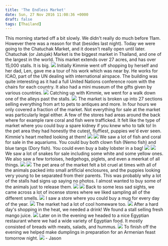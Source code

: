 ```yaml
---
title: 'The Endless Market'
date: Sun, 27 Nov 2016 11:08:36 +0000
draft: false
tags: [Thailand]
---
```


This morning started off a bit slowly. We didn't really do much before 11am. However there was a reason for that (besides last night). Today we were going to the Chatuchak Market, and it doesn't really open until later. Chatuchak (or Jatujak) Market is the biggest market in Thailand, and one of the largest in the world. This market extends over 27 acres, and has over 15,000 stalls. It is big. [![](http://jovialdragon.files.wordpress.com/2016/11/wp-image-288558860jpg.jpg)](http://jovialdragon.files.wordpress.com/2016/11/wp-image-288558860jpg.jpg) Initially Kimmie went off shopping by herself and her dad, Len, gave me a tour of his work which was near by. He works for ICAO, part of the UN dealing with international airspace. The building was quite interesting as it had a full United Nations conference room with the chairs for each country. It also had a mini museum of the gifts given by various countries. [![](http://jovialdragon.files.wordpress.com/2016/11/wp-image-1073239678jpg.jpg)](http://jovialdragon.files.wordpress.com/2016/11/wp-image-1073239678jpg.jpg) Catching up with Kimmie, we went for a walk down one of the alleys past the stalls. [![](http://jovialdragon.files.wordpress.com/2016/11/wp-image-1250715788jpg.jpg)](http://jovialdragon.files.wordpress.com/2016/11/wp-image-1250715788jpg.jpg) The market is broken up into 27 sections selling everything from art to pets to antiques and more. In four hours we only covered a fraction of the market. Not everything for sale at the market was particularly legal either. A few of the stores had areas around the back where for example rare coral and fish were trafficked. It felt like the type of market where you could buy a spare kidney if you knew who to talk to! In the pet area they had honestly the cutest, fluffiest, puppies we'd ever seen. Kimmie's heart melted looking at them! [![](http://jovialdragon.files.wordpress.com/2016/11/wp-image-402683560jpg.jpg)](http://jovialdragon.files.wordpress.com/2016/11/wp-image-402683560jpg.jpg) [![](http://jovialdragon.files.wordpress.com/2016/11/wp-image-692873037jpg.jpg)](http://jovialdragon.files.wordpress.com/2016/11/wp-image-692873037jpg.jpg) We saw a lot of fish and coral for sale in the aquariums. You could buy both clown fish (Nemo fish) and blue tangs (Dory fish). You could even buy a baby lobster in a bag! [![](http://jovialdragon.files.wordpress.com/2016/11/wp-image-223724431jpg.jpg)](http://jovialdragon.files.wordpress.com/2016/11/wp-image-223724431jpg.jpg) [![](http://jovialdragon.files.wordpress.com/2016/11/wp-image-821260130jpg.jpg)](http://jovialdragon.files.wordpress.com/2016/11/wp-image-821260130jpg.jpg) We saw a lot of snakes for sale including some white and some yellow ones. We also saw a few tortoises, hedgehogs, piglets, and even a meerkat of all things. [![](http://jovialdragon.files.wordpress.com/2016/11/wp-image-1567306884jpg.jpg)](http://jovialdragon.files.wordpress.com/2016/11/wp-image-1567306884jpg.jpg) [![](http://jovialdragon.files.wordpress.com/2016/11/wp-image-395744064jpg.jpg)](http://jovialdragon.files.wordpress.com/2016/11/wp-image-395744064jpg.jpg) The pet area of the market felt a bit cruel at times with all of the animals packed into small artificial enclosures, and the puppies looking very young to be separated from their parents. This was probably why a lot of the stalls had signs up saying no photos. I almost wanted to buy some of the animals just to release them. [![](http://jovialdragon.files.wordpress.com/2016/11/wp-image-1627367542jpg.jpg)](http://jovialdragon.files.wordpress.com/2016/11/wp-image-1627367542jpg.jpg) [![](http://jovialdragon.files.wordpress.com/2016/11/wp-image-1124519106jpg.jpg)](http://jovialdragon.files.wordpress.com/2016/11/wp-image-1124519106jpg.jpg) Back to some less sad sights, we came across a lot of incense stores where we liked sampling all of the different smells. [![](http://jovialdragon.files.wordpress.com/2016/11/wp-image-1619678531jpg.jpg)](http://jovialdragon.files.wordpress.com/2016/11/wp-image-1619678531jpg.jpg) I saw a store where you could buy a mug for every day of the year. [![](http://jovialdragon.files.wordpress.com/2016/11/wp-image-696281337jpg.jpg)](http://jovialdragon.files.wordpress.com/2016/11/wp-image-696281337jpg.jpg) The market had a lot of cool homeware too. [![](http://jovialdragon.files.wordpress.com/2016/11/wp-image-108254174jpg.jpg)](http://jovialdragon.files.wordpress.com/2016/11/wp-image-108254174jpg.jpg) After a hard day's shopping in the heat, we needed a drink! We found a stall selling fresh mango juice. [![](http://jovialdragon.files.wordpress.com/2016/11/wp-image-30477487jpg.jpg)](http://jovialdragon.files.wordpress.com/2016/11/wp-image-30477487jpg.jpg) Later on in the evening we headed to a nice Egyptian restaurant where we had a wide variety of Egyptian food. It mostly consisted of breads with meats, salads, and hummus. [![](http://jovialdragon.files.wordpress.com/2016/11/wp-image-1022436962jpg.jpg)](http://jovialdragon.files.wordpress.com/2016/11/wp-image-1022436962jpg.jpg) To finish off the evening we helped make dumplings in preparation for an Armenian feast tomorrow night. [![](http://jovialdragon.files.wordpress.com/2016/11/wp-image-1316043012jpg.jpg)](http://jovialdragon.files.wordpress.com/2016/11/wp-image-1316043012jpg.jpg) \- Jason